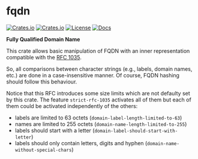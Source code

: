 # fqdn

[![Crates.io](https://img.shields.io/crates/v/fqdn?style=flat)](https://crates.io/crates/fqdn)
[![Crates.io](https://img.shields.io/crates/d/fqdn?style=flat)](https://crates.io/crates/fqdn)
[![License](https://img.shields.io/badge/license-MIT-blue?style=flat)](https://crates.io/crates/fqdn)
[![Docs](https://img.shields.io/docsrs/fqdn)](https://docs.rs/fqdn)

**Fully Qualified Domain Name**

This crate allows basic manipulation of FQDN with an inner representation 
compatible with the [RFC 1035](https://tools.ietf.org/html/rfc1035).

So, all comparisons between character strings (e.g., labels, domain names, etc.)
are done in a case-insensitive manner. Of course, FQDN hashing should follow this behaviour.

Notice that this RFC introduces some size limits which are not defaulty
set by this crate. 
The feature `strict-rfc-1035` activates all of them 
but each of them could be activated independently of the others:
- labels are limited to 63 octets (`domain-label-length-limited-to-63`)
- names are limited to 255 octets (`domain-name-length-limited-to-255`)
- labels should start with a letter (`domain-label-should-start-with-letter`)
- labels should only contain letters, digits and hyphen (`domain-name-without-special-chars`)
